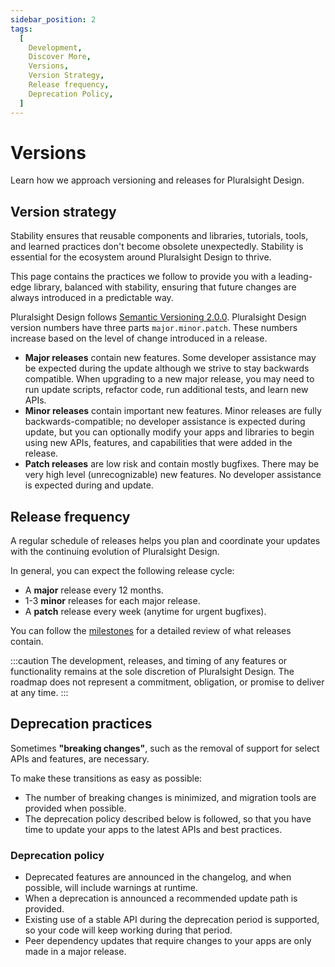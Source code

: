 ```yaml
---
sidebar_position: 2
tags:
  [
    Development,
    Discover More,
    Versions,
    Version Strategy,
    Release frequency,
    Deprecation Policy,
  ]
---
```


# Versions

Learn how we approach versioning and releases for Pluralsight Design.

## Version strategy

Stability ensures that reusable components and libraries, tutorials, tools, and learned practices don't become obsolete unexpectedly. Stability is essential for the ecosystem around Pluralsight Design to thrive.

This page contains the practices we follow to provide you with a leading-edge library, balanced with stability, ensuring that future changes are always introduced in a predictable way.

Pluralsight Design follows [Semantic Versioning 2.0.0](https://semver.org/). Pluralsight Design version numbers have three parts `major.minor.patch`. These numbers increase based on the level of change introduced in a release.

- **Major releases** contain new features. Some developer assistance may be expected during the update although we strive to stay backwards compatible. When upgrading to a new major release, you may need to run update scripts, refactor code, run additional tests, and learn new APIs.
- **Minor releases** contain important new features. Minor releases are fully backwards-compatible; no developer assistance is expected during update, but you can optionally modify your apps and libraries to begin using new APIs, features, and capabilities that were added in the release.
- **Patch releases** are low risk and contain mostly bugfixes. There may be very high level (unrecognizable) new features. No developer assistance is expected during and update.

## Release frequency

A regular schedule of releases helps you plan and coordinate your updates with the continuing evolution of Pluralsight Design.

In general, you can expect the following release cycle:

- A **major** release every 12 months.
- 1-3 **minor** releases for each major release.
- A **patch** release every week (anytime for urgent bugfixes).

You can follow the [milestones](https://github.com/pluralsight/tva/milestones) for a detailed review of what releases contain.

:::caution
The development, releases, and timing of any features or functionality remains at the sole discretion of Pluralsight Design. The roadmap does not represent a commitment, obligation, or promise to deliver at any time.
:::

## Deprecation practices

Sometimes **"breaking changes"**, such as the removal of support for select APIs and features, are necessary.

To make these transitions as easy as possible:

- The number of breaking changes is minimized, and migration tools are provided when possible.
- The deprecation policy described below is followed, so that you have time to update your apps to the latest APIs and best practices.

### Deprecation policy

- Deprecated features are announced in the changelog, and when possible, will include warnings at runtime.
- When a deprecation is announced a recommended update path is provided.
- Existing use of a stable API during the deprecation period is supported, so your code will keep working during that period.
- Peer dependency updates that require changes to your apps are only made in a major release.
